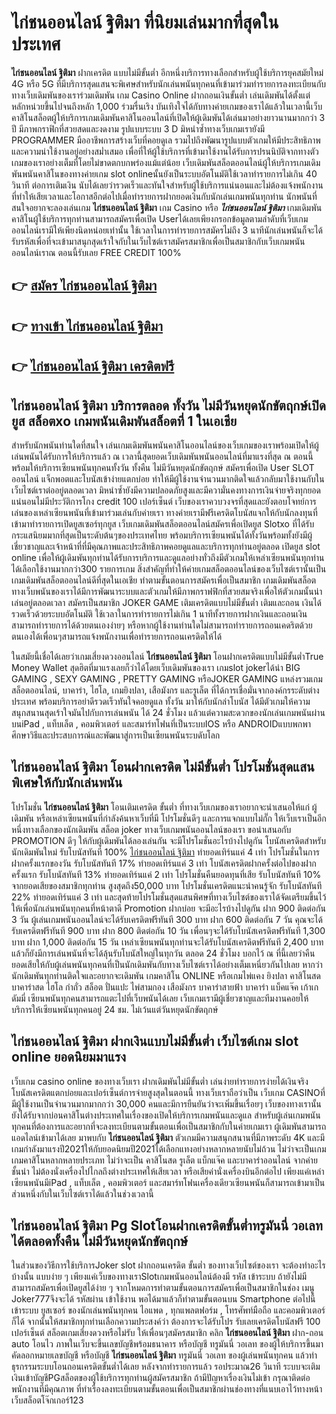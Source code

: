 # ไก่ชนออนไลน์ ฐิติมา  ที่นิยมเล่นมากที่สุดในประเทศ

**ไก่ชนออนไลน์ ฐิติมา** ฝากเครดิต แบบไม่มีขั้นต่ำ  อีกหนึ่งบริการทางเลือกสำหรับผู้ใช้บริการยุคสมัยใหม่ 4G หรือ 5G ที่มีบริการสุดแสนจะพิเศษสำหรับนักเล่นพนันทุกคนที่เข้ามาร่วมทำรายการลงทะเบียนกับทางเว็บเดิมพันของเราร่วมเดิมพัน เกม Casino Online ฝากถอนเงินขั้นต่ำ เล่นเดิมพันได้ตั้งแต่ หลักหน่วยขึ้นไปจนถึงหลัก 1,000 ร่วมรื่นเริง บันเทิงใจได้กับทางค่ายเกมของเราได้แล้วในเวลานี้เว็บคาสิโนสล็อตผู้ให้บริการเกมเดิมพันคาสิโนออนไลน์ที่เปิดให้ผู้เดิมพันได้เล่นมาอย่างยาวนานมากกว่า 3 ปี มีภาพกราฟิกที่สวยสดและงดงาม รูปแบบระบบ 3 D
มิหนำซ้ำทางเว็บเกมเรายังมี  PROGRAMMER มืออาชีพการสร้างเว็บที่คอยดูเล  รวมไปถึงพัฒนารูปแบบตัวเกมให้มีประสิทธิภาพและความน่าใช้งานอยู่อย่างสม่ำเสมอ เพื่อที่ให้ผู้ใช้บริการที่เข้ามาใช้งานได้รับการปรนนิบัติจากทางตัวเกมของเราอย่างเต็มที่โดยไม่ขาดตกบกพร่องแม้แต่น้อย เว็บเดิมพันสล็อตออนไลน์ผู้ให้บริการเกมเดิมพันพนันคาสิโนของทางค่ายเกม slot onlineนั้นยังเป็นระบบอัตโนมัติใช้เวลาทำรายการไม่เกิน 40 วินาที ต่อการเติมเงิน นับได้เลยว่ารวดเร็วและทันใจสำหรับผู้ใช้บริการแน่นอนและไม่ต้องแจ้งพนักงานที่ทำให้เสียเวลาและโอกาสอีกต่อไปเมื่อทำรายการฝากยอดเงินกับนักเล่นเกมพนันทุกท่าน
นักพนันที่สนใจอยากจะลองเล่นเกม **ไก่ชนออนไลน์ ฐิติมา** เกม Casino  หรือ ***ไก่ชนออนไลน์ ฐิติมา*** เกมเดิมพันคาสิโนผู้ใช้บริการทุกท่านสามารถสมัครเพื่อเปิด Userได้เลยเพียงกรอกข้อมูลตามลำดับที่เว็บเกมออนไลน์เรามีให้เพียงนิดหน่อยเท่านั้น ใช้เวลาในการทำรายการสมัครไม่ถึง 3 นาทีนักเล่นพนันก็จะได้รับรหัสเพื่อที่จะเข้ามาสนุกสุดเร้าใจกับในเว็บไซต์เราสมัครสมาชิกเพื่อเป็นสมาชิกกับเว็บเกมพนันออนไลน์เราณ ตอนนี้รับเลย FREE CREDIT 100%

## 👉 [สมัคร ไก่ชนออนไลน์ ฐิติมา](https://archa888.com/)
## 👉 [ทางเข้า ไก่ชนออนไลน์ ฐิติมา](https://archa888.com/)
## 👉 [ไก่ชนออนไลน์ ฐิติมา เครดิตฟรี](https://archa888.com/)

## ไก่ชนออนไลน์ ฐิติมา บริการตลอด ทั้งวัน ไม่มีวันหยุดนักขัตฤกษ์เปิดยูส สล็อตxo เกมพนันเดิมพันสล็อตที่ 1 ในเอเชีย

สำหรับนักพนันท่านใดที่สนใจ เล่นเกมเดิมพันพนันคาสิโนออนไลน์ของเว็บเกมของเราพร้อมเปิดให้ผู้เล่นพนันได้รับการให้บริการแล้ว ณ เวลานี้สุดยอดเว็บเดิมพันพนันออนไลน์ที่มาแรงที่สุด ณ ตอนนี้ พร้อมให้บริการเซียนพนันทุกคนทั้งวัน ทั้งคืน ไม่มีวันหยุดนักขัตฤกษ์ สมัครเพื่อเปิด User SLOT ออนไลน์ แจ็กพอตและโบนัสเข้าง่ายแตกบ่อย ทำให้มีผู้ใช้งานจำนวนมากติดใจแล้วกลับมาใช้งานกับในเว็บไซต์เราต่ออยู่ตลอดเวลา มิหนำซ้ำยังมีความปลอดภัยสูงและมีความั่นคงทางการเงินจ่ายจริงทุกยอดแน่นอนไม่มีประวัติการโกง credit 100 เปอร์เซ็นต์ เว็บของเราควบวงจรที่สุดและยังตอบโจทย์การเล่นของเหล่าเซียนพนันที่เข้ามาร่วมเล่นกับค่ายเรา
ทางค่ายเรามีฟรีเครดิตโบนัสแจกให้กับนักลงทุนที่เข้ามาทำรายการเปิดยูสเซอร์ทุกยูส เว็บเกมเดิมพันสล็อตออนไลน์สมัครเพื่อเปิดยูส Slotxo ที่ได้รับกระแสนิยมมากที่สุดเป็นระดับต้นๆของประเทศไทย พร้อมบริการเซียนพนันได้ทั้งวันพร้อมทั้งยังมีผู้เชี่ยวชาญและเจ้าหน้าที่ที่มีคุณภาพและประสิทธิภาพคอยดูแลและบริการทุกท่านอยู่ตลอด เปิดยูส slot online เพื่อให้ผู้เดิมพันทุกท่านได้รับการบริการและดูแลอย่างทั่วถึงมีตัวเกมให้เหล่าเซียนพนันทุกท่านได้เลือกใช้งานมากกว่า300 รายการเกม
สิ่งสำคัญที่ทำให้ค่ายเกมสล็อตออนไลน์ของเว็บไซต์เรานั้นเป็นเกมเดิมพันสล็อตออนไลน์ดีที่สุดในเอเชีย ทำตามขั้นตอนการสมัครเพื่อเป็นสมาชิก  เกมเดิมพันสล็อตทางเว็บพนันของเราได้มีการพัฒนาระบบและตัวเกมให้มีภาพกราฟฟิกที่สวยสมจริงเพื่อให้ตัวเกมนั้นน่าเล่นอยู่ตลอดเวลา สมัครเป็นสมาชิก JOKER GAME เติมเครดิตแบบไม่มีขั้นต่ำ เติมและถอน เงินได้รวดเร็วด้วยระบบอัตโนมัติ ใช้เวลาในการทำรายการไม่เกิน 1 นาทีทั้งรายการฝากเงินและถอนเงินสามารถทำรายการได้ด้วยตนเองง่ายๆ หรือหากผู้ใช้งานท่านใดไม่สามารถทำรายการถอนเคดริตด้วยตนเองได้เพื่อนๆสามารถแจ้งพนักงานเพื่อทำรายการถอนเครดิตให้ได้

ในสมัยนี้เชื่อได้เลยว่าเกมเสี่ยงดวงออนไลน์ **ไก่ชนออนไลน์ ฐิติมา** โอนฝากเครดิตแบบไม่มีขั้นต่ำTrue Money Wallet สุดฮิตที่มาแรงเลยก็ว่าได้โดยเว็บเดิมพันของเรา เกมslot jokerได้นำ BIG GAMING , SEXY GAMING , PRETTY GAMING หรือJOKER GAMING แหล่งรวมเกมสล็อตออนไลน์, บาคาร่า, ไฮโล, เกมยิงปลา, เสือมังกร และรูเล็ต ที่ได้การเชื่อมั่นจากองค์กรระดับต่างประเทศ พร้อมบริการอย่าดีรวดเร็วทันใจคอยดูแล ทั้งวัน มาให้กับนักล่าโบนัส ได้มีตัวเกมให้ความสนุกสนานสุดเร้าใจมันไปกับการเล่นพนัน ได้ 24 ชั่วโมง แล้วแต่ความสะดวกของนักเล่นเกมพนันผ่านบนiPad , แท็บเล็ต , คอมพิวเตอร์ และสมาร์ทโฟนที่เป็นระบบIOS หรือ ANDROIDแบบพกพา ศึกษาวิธีและประสบการณ์และพัฒนาสู่การเป็นเซียนพนันระบดับโลก

## ไก่ชนออนไลน์ ฐิติมา โอนฝากเครดิต ไม่มีขั้นต่ำ โปรโมชั่นสุดแสนพิเศษให้กับนักเล่นพนัน

โปรโมชั่น **ไก่ชนออนไลน์ ฐิติมา** โอนเติมเครดิต ขั้นต่ำ ที่ทางเว็บเกมของเราอยากจะนำเสนอให้แก่  ผู้เดิมพัน หรือเหล่าเซียนพนันที่กำลังค้นหาเว็บที่มี โปรโมชั่นดีๆ และการแจกแบบไม่กั๊ก ให้เว็บเราเป็นอีกหนึ่งทางเลือกของนักเดิมพัน สล็อต joker ทางเว็บเกมพนันออนไลน์ของเรา ขอนำเสนอกับ PROMOTION ดีๆ ให้กับผู้เดิมพันได้ลองเล่นกัน จะมีโปรโมชั่นอะไรบ้างไปดูกัน
โบนัสเครดิตสำหรับนักเดิมพันใหม่ รับโบนัสทันที 100% [ไก่ชนออนไลน์ ฐิติมา](https://archa888.com/) ทำยอดเทิร์นแค่ 4 เท่า
โปรโมชั่นในการฝากครั้งแรกของวัน รับโบนัสทันที 17% ทำยอดเทิร์นแค่ 3 เท่า
โบนัสเครดิตฝากครั้งต่อไปของฝากครั้งแรก รับโบนัสทันที 13% ทำยอดเทิร์นแค่ 2 เท่า
โปรโมชั่นคืนยอดทุนที่เสีย รับโบนัสทันที 10% จากยอดเสียของสมาชิกทุกท่าน สูงสุดถึง50,000 บาท
โปรโมชั่นเครดิตแนะนำคนรู้จัก รับโบนัสทันที 22% ทำยอดเทิร์นแค่ 3 เท่า
และสุดท้ายโปรโมชั่นสุดแสนพิศษที่ทางเว็บไซต์ของเราได้จัดเตรียมขึ้นไว้ให้เพื่อนักเล่นพนันทุกคนที่หน้าตาดี  Promotion ฝากบ่อย จะมีอะไรบ้างไปดูกัน
ฝาก 900 ติดต่อกัน 3 วัน ผู้เล่นเกมพนันออนไลน์จะได้รับเครดิตฟรีทันที 300 บาท
ฝาก 600 ติดต่อกัน 7 วัน คุณจะได้รับเครดิตฟรีทันที 900 บาท
ฝาก 800 ติดต่อกัน 10 วัน เพื่อนๆจะได้รับโบนัสเครดิตฟรีทันที 1,300 บาท
ฝาก 1,000 ติดต่อกัน 15 วัน เหล่าเซียนพนันทุกท่านจะได้รับโบนัสเครดิตฟรีทันที 2,400 บาท
แล้วก็ยังมีการเล่นพนันที่จะได้ลุ้นรับโบนัสใหญ่ในทุกวัน ตลอด 24 ชั่วโมง บอกไว้ ณ ที่นี้เลยว่าคืนยอดเสียให้กับผู้เล่นพนันทุกคนที่เป็นนักเดิมพันกับทางเว็บไซต์เราได้อย่างเต็มเหนี่ยวกันไปเลย หากว่านักเดิมพันทุกท่านติดใจและอยากจะเดิมพัน เกมคาสิโน ONLINE หรือเกมไพ่แคง  ยิงปลา คาสิโนสด บาคาร่าสด ไฮโล กำถั่ว สล็อต ปั่นแปะ ไพ่สามกอง เสือมังกร บาคาร่าสายฟ้า บาคาร่า แบ็คแจ๊ค เก้าเก ดัมมี่ เซียนพนันทุกคนสามารถแตะไปที่เว็บพนันได้เลย เว็บเกมเรามีผู้เชี่ยวชาญและทีมงานคอยให้บริการให้เซียนพนันทุกคนอยู่ 24 ชม. ไม่เว้นแต่วันหยุดนักขัตฤกษ์

## ไก่ชนออนไลน์ ฐิติมา ฝากเงินแบบไม่มีขั้นต่ำ  เว็บไซต์เกม slot online ยอดนิยมมาแรง

เว็บเกม casino online ของทางเว็บเรา ฝากเดิมพันไม่มีขั้นต่ำ เล่นง่ายทำรายการง่ายได้เงินจริง โบนัสเครดิตแตกบ่อยและเปอร์เซ็นต์การจ่ายสูงสุดในตอนนี้ ทางเว็บเราถือว่าเป็น เว็บเกม CASINOที่มีผู้ใช้งานเป็นจำนวนมากมากกว่า 30,000 คนและมีการยืนยันว่าจะเพิ่มขึ้นเรื่อยๆ เว็บของทางเรานั้นยังได้รับจากบ่อนคาสิโนต่างประเทศในเรื่องของเปิดให้บริการเกมพนันและดูแล สำหรับผู้เล่นเกมพนันทุกคนที่ต้องการและอยากที่จะลงทะเบียนตามขั้นตอนเพื่อเป็นสมาชิกกับในค่ายเกมเรา ผู้เดิมพันสามารถแอดไลน์เข้ามาได้เลย
	มาพบกับ **ไก่ชนออนไลน์ ฐิติมา** ตัวเกมมีความสนุกสนานที่มีภาพระดับ 4K และมีเกมกำลังมาแรงปี2021ให้กับยอดนิยมปี2021ได้เลือกแทงอย่างหลากหลายนับไม่ถ้วน  ไม่ว่าจะเป็นเกมเกมคาสิโนหลากหลายประเภท ไม่ว่าจะเป็น คาสิโนสด รูเล็ต แบ็กแจ๊ค และบาคาร่าออนไลน์ จากค่ายชั้นนำ ไม่ต้องนั่งเครื่องไปไกลถึงต่างประเทศให้เสียเวลา หรือเสียค่านั่งเครื่องบินอีกต่อไป เพียงแค่เหล่าเซียนพนันมีiPad , แท็บเล็ต , คอมพิวเตอร์ และสมาร์ทโฟนเครื่องเดียวเซียนพนันก็สามารถเข้ามาเป็นส่วนหนึ่งกับในเว็บไซต์เราได้แล้วในช่วงเวลานี้

## ไก่ชนออนไลน์ ฐิติมา  Pg Slotโอนฝากเครดิตขั้นต่ำทรูมันนี่ วอเลทได้ตลอดทั้งคืน ไม่มีวันหยุดนักขัตฤกษ์

ในส่วนของวิธีการใช้บริการJoker slot ฝากถอนเครดิต ขั้นต่ำ ของทางเว็บไซต์ของเรา จะต้องทำอะไรบ้างนั้น แบบง่าย ๆ เพียงแค่เว็บของทางเราSlotเกมพนันออนไลน์ต้องมี รหัส เข้าระบบ ถ้ายังไม่มีสามารถสมัครเพื่อเปิดยูสได้ง่าย ๆ จากโหมดการทำตามขั้นตอนการสมัครเพื่อเป็นสมาชิกในช่อง เมนู Joker777จึงจะได้ รหัสผ่าน เข้าใช้งาน พอได้มาแล้วก็ทำตามขั้นตอนบน Smartphone  ต่อไปนี้
เข้าระบบ ยูสเซอร์  ของนักเล่นพนันทุกคน ไอแพด , ทุกแพลตฟอร์ม , โทรศัพท์มือถือ และคอมพิวเตอร์ก็ได้
จากนั้นให้สมาชิกทุกท่านเลือกความประสงค์ว่า ต้องการจะได้รับโปร รับเลยเครดิตโบนัสฟรี 100 เปอร์เซ็นต์  สล็อตเกมเสี่ยงดวงหรือไม่รับ
ให้เพื่อนๆสมัครสมาชิก คลิก **ไก่ชนออนไลน์ ฐิติมา** ฝาก-ถอน auto โอนไว ภาพในเว็บจะขึ้นเลขบัญชีพร้อมธนาคาร หรือบัญชี ทรูมันนี่ วอเลท ของผู้ให้บริการขึ้นมา
คัดลอกหมายเลขบัญชี หรือบัญชี **ไก่ชนออนไลน์ ฐิติมา** ทรูมันนี่ วอเลท ของผู้เล่นพนันทุกคน แล้วทำธุรกรรมระบบโอนถอนเครดิตขั้นต่ำได้เลย
หลังจากทำรายการแล้ว รอประมาณ26 วินาที ระบบจะเติมเงินเข้าบัญชีPGสล็อตของผู้ใช้บริการทุกท่านผู้สมัครสมาชิก
ถ้ามีปัญหาเรื่องเงินไม่เข้า กรุณาติดต่อพนักงานที่มีคุณภาพ ที่ทำเรื่องลงทะเบียนตามขั้นตอนเพื่อเป็นสมาชิกผ่านช่องทางที่แนบเอาไว้ทางหน้าเว็บสล็อตโจ๊กเกอร์123


